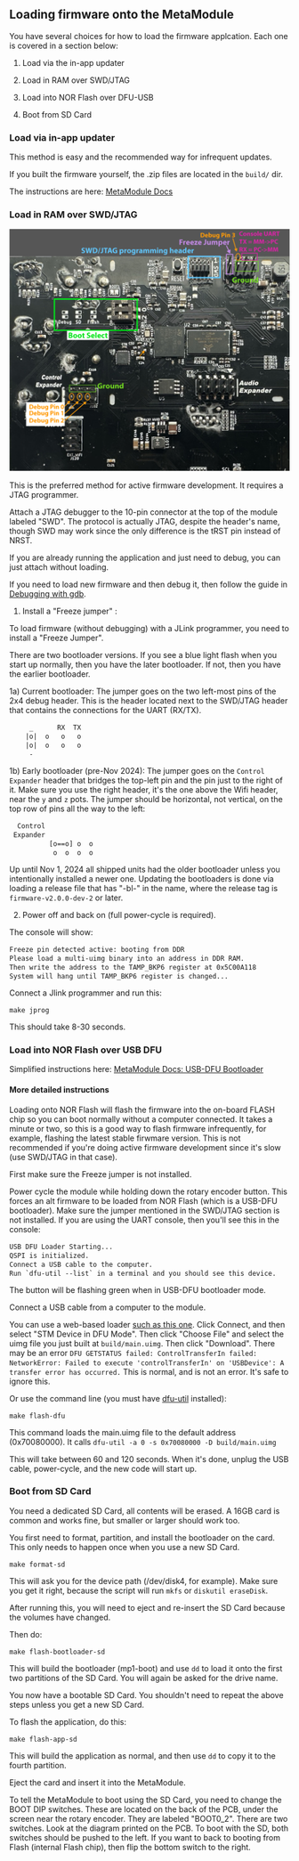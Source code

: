 ## Loading firmware onto the MetaModule

You have several choices for how to load the firmware applcation. Each one is covered 
in a section below:

1) Load via the in-app updater

2) Load in RAM over SWD/JTAG

3) Load into NOR Flash over DFU-USB

4) Boot from SD Card


### Load via in-app updater

This method is easy and the recommended way for infrequent updates.

If you built the firmware yourself, the .zip files are located in the `build/` dir.

The instructions are here: [MetaModule Docs](https://metamodule.info/docs/getting_started.html#how-to-update-firmware)


### Load in RAM over SWD/JTAG

![PCB header locations](./images/pcb-headers.png)

This is the preferred method for active firmware development. It requires a
JTAG programmer. 

Attach a JTAG debugger to the 10-pin connector at the top of the module labeled
"SWD". The protocol is actually JTAG, despite the header's name, though SWD may
work since the only difference is the tRST pin instead of NRST.

If you are already running the application and just need to debug, you can just
attach without loading.

If you need to load new firmware and then debug it, then follow the guide in
[Debugging with gdb](firmware-debugging.md).


1) Install a "Freeze jumper" :

To load firmware (without debugging) with a JLink programmer, you need to install a "Freeze Jumper".

There are two bootloader versions. If you see a blue light flash when you start up normally,
then you have the later bootloader. If not, then you have the earlier bootloader.

1a) Current bootloader: The jumper goes on the two left-most pins of the 2x4 debug header. 
This is the header located next to the SWD/JTAG header that contains the connections for 
the UART (RX/TX).

```
     _      RX  TX 
    |o|  o   o   o
    |o|  o   o   o
     -
```

1b) Early bootloader (pre-Nov 2024): The jumper goes on the `Control Expander` header
that bridges the top-left pin and the pin just to the right of it. Make sure
you use the right header, it's the one above the Wifi header, near the `y` and
`z` pots. The jumper should be horizontal, not vertical, on the top row of pins
all the way to the left:

```
  Control
 Expander
          [o==o] o  o 
           o  o  o  o
```


Up until Nov 1, 2024 all shipped units had the older bootloader unless
you intentionally installed a newer one. 
Updating the bootloaders is done via loading a release file that has "-bl-" in the name,
where the release tag is `firmware-v2.0.0-dev-2` or later.

2) Power off and back on (full power-cycle is required).

The console will show:

```
Freeze pin detected active: booting from DDR
Please load a multi-uimg binary into an address in DDR RAM.
Then write the address to the TAMP_BKP6 register at 0x5C00A118
System will hang until TAMP_BKP6 register is changed...
```

Connect a Jlink programmer and run this:

```
make jprog
```

This should take 8-30 seconds.
 
### Load into NOR Flash over USB DFU

Simplified instructions here: [MetaModule Docs: USB-DFU Bootloader](https://metamodule.info/docs/troubleshooting.html#usb-dfu-bootloader)

#### More detailed instructions

Loading onto NOR Flash will flash the firmware into the on-board FLASH chip so
you can boot normally without a computer connected. It takes a minute or two,
so this is a good way to flash firmware infrequently, for example, flashing the
latest stable firwmare version. This is not recommended if you're doing active
firmware development since it's slow (use SWD/JTAG in that case).

First make sure the Freeze jumper is not installed.

Power cycle the module while holding down the rotary encoder button. This
forces an alt firmware to be loaded from NOR Flash (which is a USB-DFU
bootloader). Make sure the jumper mentioned in the SWD/JTAG section is not installed.
If you are using the UART console, then you'll see this in the console:

```
USB DFU Loader Starting...
QSPI is initialized.
Connect a USB cable to the computer.
Run `dfu-util --list` in a terminal and you should see this device.
```

The button will be flashing green when in USB-DFU bootloader mode.

Connect a USB cable from a computer to the module. 

You can use a web-based loader [such as this
one](https://devanlai.github.io/webdfu/dfu-util/). Click Connect, and then
select "STM Device in DFU Mode". Then click "Choose File" and select the uimg
file you just built at `build/main.uimg`. Then click
"Download". There may be an error `DFU GETSTATUS failed: ControlTransferIn
failed: NetworkError: Failed to execute 'controlTransferIn' on 'USBDevice': A
transfer error has occurred.` This is normal, and is not an error. It's safe to
ignore this.


Or use the command line (you must have [dfu-util](https://dfu-util.sourceforge.net/) installed):

```
make flash-dfu
```


This command loads the main.uimg file to the default address (0x70080000).
It calls `dfu-util -a 0 -s 0x70080000 -D build/main.uimg`

This will take between 60 and 120 seconds.
When it's done, unplug the USB cable, power-cycle, and the new code will start up.


### Boot from SD Card

You need a dedicated SD Card, all contents will be erased. A 16GB card is common and works fine,
but smaller or larger should work too.

You first need to format, partition, and install the bootloader on the card. This only needs
to happen once when you use a new SD Card. 

```
make format-sd
```

This will ask you for the device path (/dev/disk4, for example). Make sure you get it right, because the
script will run `mkfs` or `diskutil eraseDisk`.

After running this, you will need to eject and re-insert the SD Card because the volumes have changed.

Then do:

```
make flash-bootloader-sd
```

This will build the bootloader (mp1-boot) and use `dd` to load it onto the first two partitions of the SD Card.
You will again be asked for the drive name.

You now have a bootable SD Card. You shouldn't need to repeat the above steps unless you get a new SD Card.

To flash the application, do this:

```
make flash-app-sd
```

This will build the application as normal, and then use `dd` to copy it to the fourth partition.

Eject the card and insert it into the MetaModule.

To tell the MetaModule to boot using the SD Card, you need to change the BOOT DIP switches.
These are located on the back of the PCB, under the screen near the rotary encoder.
They are labeled "BOOT0_2". There are two switches. Look at the diagram printed on the PCB.
To boot with the SD, both switches should be pushed to the left.
If you want to back to booting from Flash (internal Flash chip), then flip the bottom switch to the right.

